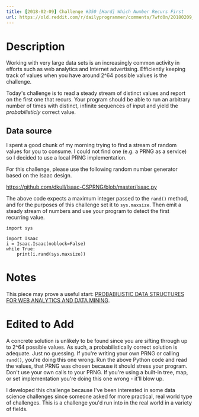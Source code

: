 ```yaml
---
title: [2018-02-09] Challenge #350 [Hard] Which Number Recurs First
url: https://old.reddit.com/r/dailyprogrammer/comments/7wfd0n/20180209_challenge_350_hard_which_number_recurs/
---
```


# Description

Working with very large data sets is an increasingly common activity in efforts such as web analytics and Internet advertising. Efficiently keeping track of values when you have around 2^64 possible values is the challenge. 

Today's challenge is to read a steady stream of distinct values and report on the first one that recurs. Your program should be able to run an arbitrary number of times with distinct, infinite sequences of input and yield the _probabilisticly_ correct value. 

## Data source

I spent a good chunk of my morning trying to find a stream of random values for you to consume. I could not find one (e.g. a PRNG as a service) so I decided to use a local PRNG implementation. 

For this challenge, please use the following random number generator based on the Isaac design.

https://github.com/dkull/Isaac-CSPRNG/blob/master/Isaac.py

The above code expects a maximum integer passed to the `rand()` method, and for the purposes of this challenge set it to `sys.maxsize`. Then emit a steady stream of numbers and use your program to detect the first recurring value.

    import sys

    import Isaac
    i = Isaac.Isaac(noblock=False)
    while True:
        print(i.rand(sys.maxsize))

# Notes

This piece may prove a useful start: [PROBABILISTIC DATA STRUCTURES FOR WEB ANALYTICS AND DATA MINING](https://highlyscalable.wordpress.com/2012/05/01/probabilistic-structures-web-analytics-data-mining/). 

# Edited to Add

A concrete solution is unlikely to be found since you are sifting through up to 2^64 possible values. As such, a probabilistically correct solution is adequate. Just no guessing. If you're writing your own PRNG or calling `rand()`, you're doing this one wrong. Run the above Python code and read the values, that PRNG was chosen because it should stress your program. Don't use your own calls to your PRNG. If you're using a built-in tree, map, or set implementation you're doing this one wrong - it'll blow up. 

I developed this challenge because I've been interested in some data science challenges since someone asked for more practical, real world type of challenges. This is a challenge you'd run into in the real world in a variety of fields. 